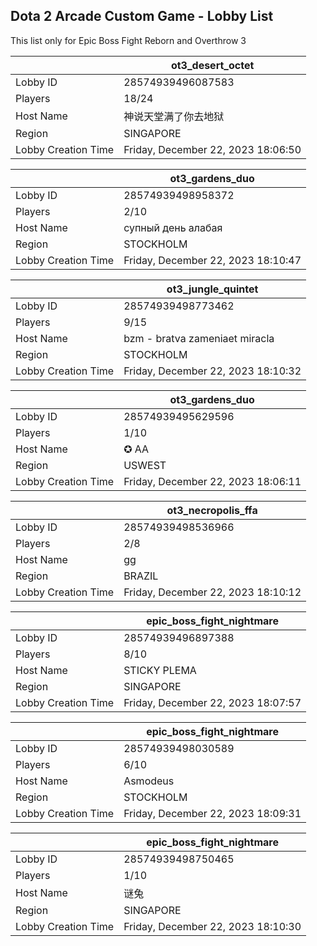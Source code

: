 ## Dota 2 Arcade Custom Game - Lobby List

This list only for Epic Boss Fight Reborn and Overthrow 3

|  | ot3_desert_octet |
| ------ | ------ |
| Lobby ID | 28574939496087583 |
| Players | 18/24 |
| Host Name | 神说天堂满了你去地狱 |
| Region | SINGAPORE |
| Lobby Creation Time | Friday, December 22, 2023 18:06:50 |


|  | ot3_gardens_duo |
| ------ | ------ |
| Lobby ID | 28574939498958372 |
| Players | 2/10 |
| Host Name | супный день алабая |
| Region | STOCKHOLM |
| Lobby Creation Time | Friday, December 22, 2023 18:10:47 |


|  | ot3_jungle_quintet |
| ------ | ------ |
| Lobby ID | 28574939498773462 |
| Players | 9/15 |
| Host Name | bzm - bratva zameniaet miracla |
| Region | STOCKHOLM |
| Lobby Creation Time | Friday, December 22, 2023 18:10:32 |


|  | ot3_gardens_duo |
| ------ | ------ |
| Lobby ID | 28574939495629596 |
| Players | 1/10 |
| Host Name | ✪ AA |
| Region | USWEST |
| Lobby Creation Time | Friday, December 22, 2023 18:06:11 |


|  | ot3_necropolis_ffa |
| ------ | ------ |
| Lobby ID | 28574939498536966 |
| Players | 2/8 |
| Host Name | gg |
| Region | BRAZIL |
| Lobby Creation Time | Friday, December 22, 2023 18:10:12 |


|  | epic_boss_fight_nightmare |
| ------ | ------ |
| Lobby ID | 28574939496897388 |
| Players | 8/10 |
| Host Name | STICKY PLEMA |
| Region | SINGAPORE |
| Lobby Creation Time | Friday, December 22, 2023 18:07:57 |


|  | epic_boss_fight_nightmare |
| ------ | ------ |
| Lobby ID | 28574939498030589 |
| Players | 6/10 |
| Host Name | Asmodeus |
| Region | STOCKHOLM |
| Lobby Creation Time | Friday, December 22, 2023 18:09:31 |


|  | epic_boss_fight_nightmare |
| ------ | ------ |
| Lobby ID | 28574939498750465 |
| Players | 1/10 |
| Host Name | 谜兔 |
| Region | SINGAPORE |
| Lobby Creation Time | Friday, December 22, 2023 18:10:30 |


